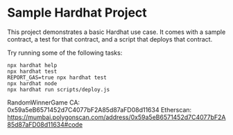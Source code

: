 # Sample Hardhat Project

This project demonstrates a basic Hardhat use case. It comes with a sample contract, a test for that contract, and a script that deploys that contract.

Try running some of the following tasks:

```shell
npx hardhat help
npx hardhat test
REPORT_GAS=true npx hardhat test
npx hardhat node
npx hardhat run scripts/deploy.js
```


RandomWinnerGame CA: 0x59a5eB6571452d7C4077bF2A85d87aFD08d11634
Etherscan: https://mumbai.polygonscan.com/address/0x59a5eB6571452d7C4077bF2A85d87aFD08d11634#code